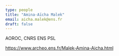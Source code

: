 ```yaml
---
type: people
title: "Amina-Aïcha Malek"
email: aicha.malek@ens.fr
draft: false
---
```


AOROC, CNRS ENS PSL

https://www.archeo.ens.fr/Malek-Amina-Aicha.html
